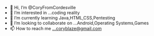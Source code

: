 - 👋 Hi, I’m @CoryFromCordesville
- 👀 I’m interested in ...coding reality 
- 🌱 I’m currently learning Java,HTML,CSS,Pentesting
- 💞️ I’m looking to collaborate on ...Android,Operating Systems,Games
- 📫 How to reach me ...coryblaze@gmail.com

<!---
CoryfromCordesville/CoryfromCordesville is a ✨ special ✨ repository because its `README.md` (this file) appears on your GitHub profile.
You can click the Preview link to take a look at your changes.
--->
